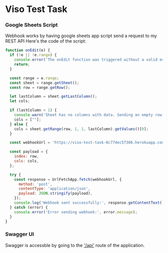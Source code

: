 # Viso Test Task

### Google Sheets Script
Webhook works by having google sheets app script send a request to my REST API
Here's the code of the script:
```javascript
function onEdit(e) {
  if (!e || !e.range) {
    console.error('The onEdit function was triggered without a valid event object.');
    return;
  }

  const range = e.range;
  const sheet = range.getSheet();
  const row = range.getRow();

  let lastColumn = sheet.getLastColumn();
  let cols;

  if (lastColumn < 1) {
    console.warn('Sheet has no columns with data. Sending an empty row.');
    cols = [""];
  } else {
    cols = sheet.getRange(row, 1, 1, lastColumn).getValues()[0];
  }

  const webhookUrl = 'https://viso-test-task-0c774ec5f306.herokuapp.com/webhook';

  const payload = {
    index: row,
    cols: cols,
  };

  try {
    const response = UrlFetchApp.fetch(webhookUrl, {
      method: 'post',
      contentType: 'application/json',
      payload: JSON.stringify(payload),
    });
    console.log('Webhook sent successfully:', response.getContentText());
  } catch (error) {
    console.error('Error sending webhook:', error.message);
  }
}
```

### Swagger UI
Swagger is accessble by going to the ['/api'](https://viso-test-task-0c774ec5f306.herokuapp.com/api) route of the application.
